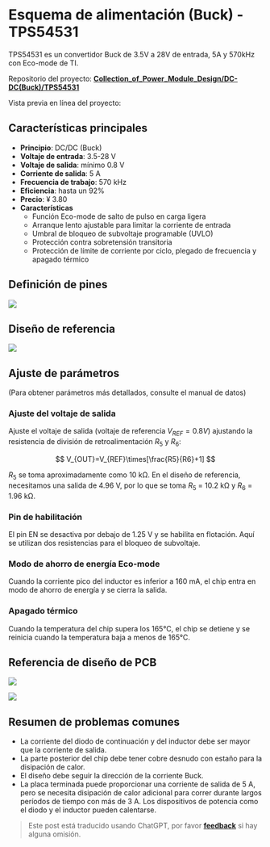 # Esquema de alimentación (Buck) - TPS54531

TPS54531 es un convertidor Buck de 3.5V a 28V de entrada, 5A y 570kHz con Eco-mode de TI.

Repositorio del proyecto: [**Collection_of_Power_Module_Design/DC-DC(Buck)/TPS54531**](<https://github.com/linyuxuanlin/Collection_of_Power_Module_Design/tree/main/DC-DC(Buck)/TPS54531>)

Vista previa en línea del proyecto:

<div class="altium-iframe-viewer">
  <div
    class="altium-ecad-viewer"
    data-project-src="https://github.com/linyuxuanlin/Collection_of_Power_Module_Design/raw/main/DC-DC(Buck)/TPS54531/TPS54531.zip"
  ></div>
</div>

## Características principales

- **Principio**: DC/DC (Buck)
- **Voltaje de entrada**: 3.5-28 V
- **Voltaje de salida**: mínimo 0.8 V
- **Corriente de salida**: 5 A
- **Frecuencia de trabajo**: 570 kHz
- **Eficiencia**: hasta un 92%
- **Precio**: ¥ 3.80
- **Características**
  - Función Eco-mode de salto de pulso en carga ligera
  - Arranque lento ajustable para limitar la corriente de entrada
  - Umbral de bloqueo de subvoltaje programable (UVLO)
  - Protección contra sobretensión transitoria
  - Protección de límite de corriente por ciclo, plegado de frecuencia y apagado térmico

## Definición de pines

![](https://img.wiki-power.com/d/wiki-media/img/20210713153815.png)

## Diseño de referencia

![](https://img.wiki-power.com/d/wiki-media/img/20210713173605.png)

## Ajuste de parámetros

(Para obtener parámetros más detallados, consulte el manual de datos)

### Ajuste del voltaje de salida

Ajuste el voltaje de salida (voltaje de referencia $V_{REF}=0.8 V$) ajustando la resistencia de división de retroalimentación $R_5$ y $R_6$:

$$
V_{OUT}=V_{REF}\times[\frac{R5}{R6}+1]
$$

$R_5$ se toma aproximadamente como 10 kΩ. En el diseño de referencia, necesitamos una salida de 4.96 V, por lo que se toma $R_5$ = 10.2 kΩ y $R_6$ = 1.96 kΩ.

### Pin de habilitación

El pin EN se desactiva por debajo de 1.25 V y se habilita en flotación. Aquí se utilizan dos resistencias para el bloqueo de subvoltaje.

### Modo de ahorro de energía Eco-mode

Cuando la corriente pico del inductor es inferior a 160 mA, el chip entra en modo de ahorro de energía y se cierra la salida.

### Apagado térmico

Cuando la temperatura del chip supera los 165℃, el chip se detiene y se reinicia cuando la temperatura baja a menos de 165℃.

## Referencia de diseño de PCB

![](https://img.wiki-power.com/d/wiki-media/img/20210713161521.png)

![](https://img.wiki-power.com/d/wiki-media/img/20210713162833.png)

## Resumen de problemas comunes

- La corriente del diodo de continuación y del inductor debe ser mayor que la corriente de salida.
- La parte posterior del chip debe tener cobre desnudo con estaño para la disipación de calor.
- El diseño debe seguir la dirección de la corriente Buck.
- La placa terminada puede proporcionar una corriente de salida de 5 A, pero se necesita disipación de calor adicional para correr durante largos períodos de tiempo con más de 3 A. Los dispositivos de potencia como el diodo y el inductor pueden calentarse.

> Este post está traducido usando ChatGPT, por favor [**feedback**](https://github.com/linyuxuanlin/Wiki_MkDocs/issues/new) si hay alguna omisión.
